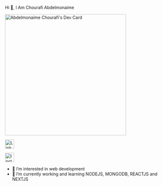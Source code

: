 Hi 👋, I Am Chourafi Abdelmonaime

<a href="https://app.daily.dev/chourafiEl"><img src="https://api.daily.dev/devcards/9428a9e789014433991788870f496d16.png?r=z98" width="400" alt="Abdelmonaime Chourafi's Dev Card"/></a>

<a href="https://www.linkedin.com/in/francesco-ciulla-roma/" rel="nofollow"><img src="https://camo.githubusercontent.com/82ab6b41b25758ca65942c3c2adb86622cf01a43a8011005c29cbd69089854a6/68747470733a2f2f63646e2e776f726c64766563746f726c6f676f2e636f6d2f6c6f676f732f6c696e6b6564696e2d69636f6e2d322e737667" title="Linkedin" alt="Linkedin Account" width="30" data-canonical-src="https://cdn.worldvectorlogo.com/logos/linkedin-icon-2.svg" style="max-width: 100%;"></a>

<a href="https://www.instagram.com/francescociullaroma" rel="nofollow"><img src="https://camo.githubusercontent.com/f5a70a92b0ad86fc3ddecc6d2f46384d29999d583836403e6f7fb2d78ffe423b/68747470733a2f2f63646e2e776f726c64766563746f726c6f676f2e636f6d2f6c6f676f732f696e7374616772616d2d352e737667" title="Instagram" alt="Instagram Account" width="30" data-canonical-src="https://cdn.worldvectorlogo.com/logos/instagram-5.svg" style="max-width: 100%;"></a>

- 👀 I’m interested in web development
- 🌱 I’m currently working and learning NODEJS, MONGODB, REACTJS and NEXTJS


